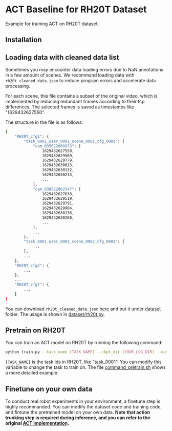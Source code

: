 # ACT Baseline for RH20T Dataset
Example for training ACT on RH20T dataset.

## Installation

## Loading data with cleaned data list
Sometimes you may encounter data loading errors due to NaN annotations in a few amount of scenes. We recommand loading data with ``rh20t_cleaned_data.json`` to reduce program errors and accelerate data processing.

For each scene, this file contains a subset of the original video, which is implemented by reducing redundant frames according to their tcp differences. The selected frames is saved as timestamps like "1629432627550".

The structure in the file is as follows:
```bash
{
    "RH20T_cfg1": {
        "task_0001_user_0001_scene_0001_cfg_0001": {
            "cam_035622060973": [
                1629432627550,
                1629432629589,
                1629432629779,
                1629432630013,
                1629432630132,
                1629432630233,
                ...
            ],
            "cam_038522062547": [
                1629432627038,
                1629432629519,
                1629432629791,
                1629432629904,
                1629432630136,
                1629432630260,
                ...
            ],
            ...
        },
        "task_0001_user_0001_scene_0002_cfg_0001": {
            ...
        },
        ...
    },
    "RH20T_cfg2": {
        ...
    },
    ...
    "RH20T_cfg7": {
        ...
    }
}

```

You can download ``rh20t_cleaned_data.json`` [here]() and put it under [dataset](dataset) folder. The usage is shown in [dataset/rh20t.py](dataset/rh20t.py).

## Pretrain on RH20T
You can train an ACT model on RH20T by running the following command:
```bash
python train.py --task_name [TASK_NAME] --ckpt_dir [YOUR_LOG_DIR] --dataset_root [RH20T_DIR] --batch_size 24 --seed 233 --num_epoch 50 --save_epoch 5 --lr 1e-5 --kl_weight 10 --chunk_size 20 --hidden_dim 512 --dim_feedforward 3200
```
``[TASK_NAME]`` is the task ids in RH20T, like "task_0001". You can modify this variable to change the task to train on. The file [command_pretrain.sh](command_pretrain.sh) shows a more detailed example.

## Finetune on your own data
To conduct real robot experiments in your environment, a finetune step is highly recommanded. You can modify the dataset code and training code, and fintune the pretrained model on your own data. **Note that action trunking step is required during inference, and you can refer to the original [ACT implementation](https://github.com/tonyzhaozh/act/blob/main/imitate_episodes.py#L251-L259).**